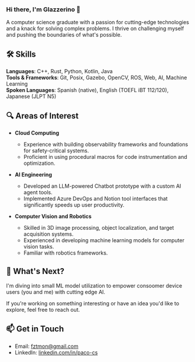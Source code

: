 ### Hi there, I'm Glazzerino 👋

A computer science graduate with a passion for cutting-edge technologies and a knack for solving complex problems. I thrive on challenging myself and pushing the boundaries of what's possible.

## 🛠️ Skills

**Languages**: C++, Rust, Python, Kotlin, Java  
**Tools & Frameworks**: Git, Posix, Gazebo, OpenCV, ROS, Web, AI, Machine Learning  
**Spoken Languages**: Spanish (native), English (TOEFL iBT 112/120), Japanese (JLPT N5)

## 🔍 Areas of Interest

- **Cloud Computing**
  - Experience with building observability frameworks and foundations for safety-critical systems.
  - Proficient in using procedural macros for code instrumentation and optimization.

- **AI Engineering**
  - Developed an LLM-powered Chatbot prototype with a custom AI agent tools.
  - Implemented Azure DevOps and Notion tool interfaces that significantly speeds up user productivity.

- **Computer Vision and Robotics**
  - Skilled in 3D image processing, object localization, and target acquisition systems.
  - Experienced in developing machine learning models for computer vision tasks.
  - Familiar with robotics frameworks.

## 🚀 What's Next?

I'm diving into small ML model utilization to empower consoomer device users (you and me) with cutting edge AI.

If you're working on something interesting or have an idea you'd like to explore, feel free to reach out.

## 📫 Get in Touch

- Email: [fztmon@gmail.com](mailto:fztmon@gmail.com)
- LinkedIn: [linkedin.com/in/paco-cs](https://www.linkedin.com/in/paco-cs/)
  
